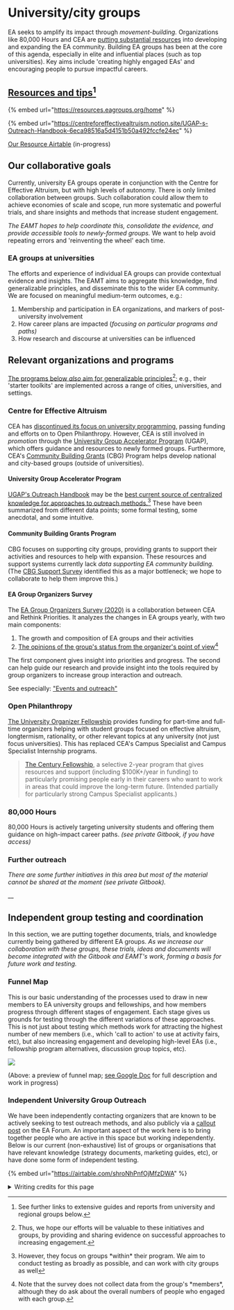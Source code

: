 # University/city groups

EA seeks to amplify its impact through _movement-building._ Organizations like 80,000 Hours and CEA are [putting substantial resources](https://80000hours.org/problem-profiles/promoting-effective-altruism/) into developing and expanding the EA community. Building EA groups has been at the core of this agenda, especially in elite and influential places (such as top universities).  Key aims include 'creating highly engaged EAs' and encouraging people to pursue impactful careers. &#x20;

## [Resources and tips](#user-content-fn-1)[^1]

{% embed url="https://resources.eagroups.org/home" %}

{% embed url="https://centreforeffectivealtruism.notion.site/UGAP-s-Outreach-Handbook-6eca98516a5d4151b50a492fccfe24ec" %}

[Our Resource Airtable](university-groups-promotion.md#independent-university-group-outreach) (in-progress)

## Our collaborative goals

Currently, university EA groups operate in conjunction with the Centre for Effective Altruism, but with high levels of autonomy. There is only limited collaboration between groups. Such collaboration could allow them to achieve economies of scale and scope, run more systematic and powerful trials, and share insights and methods that increase student engagement.&#x20;

_The EAMT hopes to help coordinate this, consolidate the evidence, and provide accessible tools to newly-formed groups._ We want to help avoid repeating errors and 'reinventing the wheel' each time.

### **EA groups at universities**

The efforts and experience of individual EA groups can provide contextual evidence and insights. The EAMT aims to aggregate this knowledge, find generalizable principles, and disseminate this to the wider EA community. We are focused on meaningful medium-term outcomes, e.g.:

1. Membership and participation in EA organizations, and markers of post-university involvement
2. How career plans are impacted (_focusing on particular programs and paths)_
3. How research and discourse at universities can be influenced

## Relevant organizations and programs

[The programs below _also_ aim for generalizable principles](#user-content-fn-2)[^2]; e.g., their 'starter toolkits' are implemented across a range of cities, universities, and settings.&#x20;

### Centre for Effective Altruism

CEA has [discontinued its focus on university programming](https://forum.effectivealtruism.org/posts/xTWhXX9HJfKmvpQZi/cea-is-discontinuing-its-focus-university-programming), passing funding and efforts on to Open Philanthropy. However, CEA is still involved in _promotion_ through the [University Group Accelerator Program](https://centreforeffectivealtruism.notion.site/centreforeffectivealtruism/University-Group-Accelerator-Program-6df8c8fccf8b4ffbb6488d9dfa275282) (UGAP), which offers guidance and resources to newly formed groups. Furthermore,  CEA's [Community Building Grants](https://www.centreforeffectivealtruism.org/how-to-join-the-program) (CBG) Program helps develop national and city-based groups (outside of universities).

#### University Group Accelerator Program

[UGAP's Outreach Handbook](https://centreforeffectivealtruism.notion.site/UGAP-s-Outreach-Handbook-6eca98516a5d4151b50a492fccfe24ec) may be the [best current source of centralized knowledge for approaches to outreach methods.](#user-content-fn-3)[^3] These have been summarized from different data points; some formal testing, some anecdotal, and some intuitive.

#### Community Building Grants Program

CBG focuses on supporting city groups, providing grants to support their activities and resources to help with expansion. These resources and support systems currently lack _data supporting EA community building._ (The [CBG Support Survey](https://docs.google.com/document/d/1sFw3H6yddgQXeuiserrZZZSVemECDGZ9lBg5kjZ9yh4/edit) identified this as a major bottleneck; we hope to collaborate to help them improve this.)

#### EA Group Organizers Survey

The [EA Group Organizers Survey (2020)](https://forum.effectivealtruism.org/posts/Q4aF9T5PuBM2akxp6/ea-groups-survey-2020) is a collaboration between CEA and Rethink Priorities. It analyzes the changes in EA groups yearly, with two main components:&#x20;

1. The growth and composition of EA groups and their activities
2. [The opinions of the group's status from the organizer's point of view](#user-content-fn-4)[^4]

The first component gives insight into priorities and progress. The second can help guide our research and provide insight into the tools required by group organizers to increase group interaction and outreach.

See especially: ["Events and outreach"](https://forum.effectivealtruism.org/posts/Q4aF9T5PuBM2akxp6/ea-groups-survey-2020#Events\_and\_outreach)

### Open Philanthropy

[The University Organizer Fellowship](https://openphilanthropy.org/focus/other-areas/university-organizer-fellowship) provides funding for part-time and full-time organizers helping with student groups focused on effective altruism, longtermism, rationality, or other relevant topics at any university (not just focus universities). This has replaced CEA's Campus Specialist and Campus Specialist Internship programs.&#x20;

> [The Century Fellowship](https://www.openphilanthropy.org/focus/other-areas/century-fellowship), a selective 2-year program that gives resources and support (including $100K+/year in funding) to particularly promising people early in their careers who want to work in areas that could improve the long-term future. (Intended partially for particularly strong Campus Specialist applicants.)

### 80,000 Hours

80,000 Hours is actively targeting university students and offering them guidance on high-impact career paths. _(see private Gitbook, if you have access)_

### **Further outreach**

_There are some further initiatives in this area but most of the material cannot be shared at the moment (see private Gitbook)._

__

## Independent group testing and coordination

In this section, we are putting together documents, trials, and knowledge currently being gathered by different EA groups. _As we increase our collaboration with these groups, these trials, ideas and documents will become integrated with the Gitbook and EAMT's work, forming a basis for future work and testing._

### Funnel Map

This is our basic understanding of the processes used to draw in new members to EA university groups and fellowships, and how members progress through different stages of engagement. Each stage gives us grounds for testing through the different variations of these approaches. This is not just about testing which methods work for attracting the highest number of new members (i.e., which 'call to action' to use at activity fairs, etc), but also increasing engagement and developing high-level EAs (i.e., fellowship program alternatives, discussion group topics, etc).

![](https://lh3.googleusercontent.com/Ejzre\_vWaSHu7kop6foPVTSnE6X9TQzy\_101noWUjqgAxS4W1w43DIo4hL0uLDq5TgZDPCte943SMJSf-okYMpCT0nJHQ55lgzFKU1wESsPZ4HOtSRsbhEfrM0fmxZT-IS5bxuqowxy16yg\_DjeMbUTbcZc3s-XlDWkZhEd3\_MO\_wF87PsDoSCrRGjM42g)

(Above: a preview of funnel map; [see Google Doc](https://docs.google.com/document/d/19jyPub9GwbOiZ2IPgR74j5-uttrTgYgQNkBhCJCrYDY/edit?usp=sharing) for full description and work in progress)&#x20;

### Independent University Group Outreach

We have been independently contacting organizers that are known to be actively seeking to test outreach methods, and also publicly via a [callout post](https://forum.effectivealtruism.org/posts/KphWqKCJEybZRBZuh/university-and-city-group-outreach-testing-a-callout-to) on the EA Forum. An important aspect of the work here is to bring together people who are active in this space but working independently. Below is our current (non-exhaustive) list of groups or organisations that have relevant knowledge (strategy documents, marketing guides, etc), or have done some form of independent testing.

{% embed url="https://airtable.com/shroNhPnfOjMfzDWA" %}

<details>

<summary>Writing credits for this page</summary>

Kynan Behan helped create and write this page.

</details>

[^1]: See further links to extensive guides and reports from university and regional groups below.

[^2]: Thus, we hope our efforts will be valuable to these initiatives and groups, by providing and sharing evidence on successful approaches to increasing engagement.

[^3]: However, they focus on groups \*within\* their program. We aim to conduct testing as broadly as possible, and can work with city groups as well

[^4]: Note that the survey does not collect data from the group's \*members\*, although they do ask about the overall numbers of people who engaged with each group.
